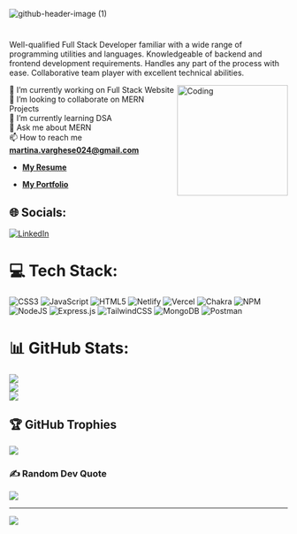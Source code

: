 ![github-header-image (1)](https://user-images.githubusercontent.com/107464455/216859399-c82c5a7c-a74f-418a-9bc2-b08cf44a6792.png)




#

<p> Well-qualified Full Stack Developer familiar with a wide range of programming utilities and languages. Knowledgeable of backend and frontend development requirements. Handles any part of the process with ease. Collaborative team player with excellent technical abilities.</p>
<img align="right" alt="Coding" width="200" src="https://miro.medium.com/max/1400/1*qdAW1TjCN57h1lbuuzvchg.gif" />

🔭 I’m currently working on Full Stack Website<br>👯 I’m looking to collaborate on MERN Projects<br>🌱 I’m currently learning DSA<br>💬 Ask me about MERN<br>
 📫 How to reach me **martina.varghese024@gmail.com**
 - **<a target="_blank" href="https://drive.google.com/file/d/1WbqbTDISRSHejj4ctPoLnoaZJc5MFNYO/view?usp=share_linkf">My Resume</a>**


- **<a href="https://martina024.github.io/">My Portfolio</a>**



## 🌐 Socials:
[![LinkedIn](https://img.shields.io/badge/LinkedIn-%230077B5.svg?logo=linkedin&logoColor=white&align=center)](https://www.linkedin.com/in/martinavarghese) 

# 💻 Tech Stack:
![CSS3](https://img.shields.io/badge/css3-%231572B6.svg?style=for-the-badge&logo=css3&logoColor=white) ![JavaScript](https://img.shields.io/badge/javascript-%23323330.svg?style=for-the-badge&logo=javascript&logoColor=%23F7DF1E) ![HTML5](https://img.shields.io/badge/html5-%23E34F26.svg?style=for-the-badge&logo=html5&logoColor=white) ![Netlify](https://img.shields.io/badge/netlify-%23000000.svg?style=for-the-badge&logo=netlify&logoColor=#00C7B7) ![Vercel](https://img.shields.io/badge/vercel-%23000000.svg?style=for-the-badge&logo=vercel&logoColor=white) ![Chakra](https://img.shields.io/badge/chakra-%234ED1C5.svg?style=for-the-badge&logo=chakraui&logoColor=white) ![NPM](https://img.shields.io/badge/NPM-%23000000.svg?style=for-the-badge&logo=npm&logoColor=white) ![NodeJS](https://img.shields.io/badge/node.js-6DA55F?style=for-the-badge&logo=node.js&logoColor=white) ![Express.js](https://img.shields.io/badge/express.js-%23404d59.svg?style=for-the-badge&logo=express&logoColor=%2361DAFB) ![TailwindCSS](https://img.shields.io/badge/tailwindcss-%2338B2AC.svg?style=for-the-badge&logo=tailwind-css&logoColor=white) ![MongoDB](https://img.shields.io/badge/MongoDB-%234ea94b.svg?style=for-the-badge&logo=mongodb&logoColor=white) ![Postman](https://img.shields.io/badge/Postman-FF6C37?style=for-the-badge&logo=postman&logoColor=white)
# 📊 GitHub Stats:
![](https://github-readme-stats.vercel.app/api?username=martina024&theme=calm&hide_border=false&include_all_commits=true&count_private=true&align=center)<br/>
![](https://github-readme-streak-stats.herokuapp.com/?user=martina024&theme=calm&hide_border=false)<br/>
![](https://github-readme-stats.vercel.app/api/top-langs/?username=martina024&theme=calm&hide_border=false&include_all_commits=true&count_private=true&layout=compact)

## 🏆 GitHub Trophies
![](https://github-profile-trophy.vercel.app/?username=martina024&theme=chalk&no-frame=false&no-bg=false&margin-w=4)

### ✍️ Random Dev Quote
![](https://quotes-github-readme.vercel.app/api?type=horizontal&theme=gruvbox)

---
[![](https://visitcount.itsvg.in/api?id=martina024&icon=1&color=0)](https://visitcount.itsvg.in)

<!-- Proudly created with GPRM ( https://gprm.itsvg.in ) -->


<!-- <h1 align="center">Hi 👋, I'm Martina Varghese</h1>
<h3 align="center">An Aspiring MERN Developer</h3>
<p><b>About me-:</b> Well-qualified Full Stack Developer familiar with a wide range of programming utilities and languages. Knowledgeable of backend and frontend development requirements. Handles any part of the process with ease. Collaborative team player with excellent technical abilities.</p> -->



<!-- <img align="right" alt="Coding" width="200" src="https://miro.medium.com/max/1400/1*qdAW1TjCN57h1lbuuzvchg.gif" /> -->



<!-- - 🌱 I’m currently learning **React,DSA** -->

<!-- - 💬 Ask me about **MERN** -->

<!-- - 📫 How to reach me **martina.varghese024@gmail.com** -->
<!-- - **<a target="_blank" href="https://drive.google.com/file/d/1WbqbTDISRSHejj4ctPoLnoaZJc5MFNYO/view?usp=share_linkf">My Resume</a>** -->


<!-- - **<a href="https://martina024.github.io/">My Portfolio</a>** -->

<!-- - **<a href="https://www.linkedin.com/in/martinavarghese">LinkedIn</a>** -->

<!-- <h3 align="left">Connect with me:</h3>
<p align="left">
<a href="https://www.linkedin.com/in/martinavarghese" target="blank"><img align="center" src="https://raw.githubusercontent.com/rahuldkjain/github-profile-readme-generator/master/src/images/icons/Social/linked-in-alt.svg" alt="https://www.linkedin.com/in/martinavarghese" height="30" width="40" /></a>
</p>  -->

<!-- <h3 align="left">Languages and Tools:</h3>
<p align="left"> <a href="https://www.w3schools.com/css/" target="_blank" rel="noreferrer"> <img src="https://raw.githubusercontent.com/devicons/devicon/master/icons/css3/css3-original-wordmark.svg" alt="css3" width="40" height="40"/> </a> <a href="https://expressjs.com" target="_blank" rel="noreferrer"> <img src="https://ih1.redbubble.net/image.438908244.6144/st,small,507x507-pad,600x600,f8f8f8.u2.svg" alt="express" width="40" height="40" color="white"/> </a> <a href="https://git-scm.com/" target="_blank" rel="noreferrer"> <img src="https://www.vectorlogo.zone/logos/git-scm/git-scm-icon.svg" alt="git" width="40" height="40"/> </a> <a href="https://www.w3.org/html/" target="_blank" rel="noreferrer"> <img src="https://raw.githubusercontent.com/devicons/devicon/master/icons/html5/html5-original-wordmark.svg" alt="html5" width="40" height="40"/> </a> <a href="https://developer.mozilla.org/en-US/docs/Web/JavaScript" target="_blank" rel="noreferrer"> <img src="https://raw.githubusercontent.com/devicons/devicon/master/icons/javascript/javascript-original.svg" alt="javascript" width="40" height="40"/> </a> <a href="https://jestjs.io" target="_blank" rel="noreferrer"> <img src="https://www.vectorlogo.zone/logos/jestjsio/jestjsio-icon.svg" alt="jest" width="40" height="40"/> </a> <a href="https://nodejs.org" target="_blank" rel="noreferrer"> <img src="https://raw.githubusercontent.com/devicons/devicon/master/icons/nodejs/nodejs-original-wordmark.svg" alt="nodejs" width="40" height="40"/> </a> <a href="https://reactjs.org/" target="_blank" rel="noreferrer"> <img src="https://raw.githubusercontent.com/devicons/devicon/master/icons/react/react-original-wordmark.svg" alt="react" width="40" height="40"/> </a> </p> -->




<!-- <p>&nbsp;<img align="center" src="https://github-readme-stats.vercel.app/api?username=martina024&show_icons=true&locale=en" alt="martina024" /></p>
<p align="left"> <img src="https://komarev.com/ghpvc/?username=martina024&label=Profile%20views&color=0e75b6&style=flat" alt="martina024" /> </p>

<p align="left"> <a href="https://github.com/ryo-ma/github-profile-trophy"><img src="https://github-profile-trophy.vercel.app/?username=martina024" alt="martina024" /></a> </p>

<p><img align="center" src="https://github-readme-streak-stats.herokuapp.com/?user=martina024&" alt="martina024" /></p> -->

